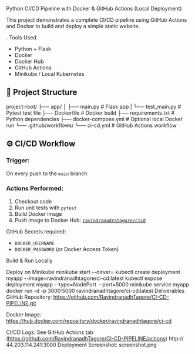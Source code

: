  Python CI/CD Pipeline with Docker & GitHub Actions (Local Deployment)

This project demonstrates a complete CI/CD pipeline using GitHub Actions and Docker to build and deploy a simple static website.

.
 Tools Used

- Python + Flask
- Docker
- Docker Hub
- GitHub Actions
- Minikube / Local Kubernetes

## 📁 Project Structure
project-root/ 
├── app/ │ 
     ├── main.py # Flask app |
     └── test_main.py # Pytest test file 
├── Dockerfile # Docker build 
├── requirements.txt # Python dependencies 
├── docker-compose.yml # Optional local Docker run 
└── .github/workflows/ 
                 └── ci-cd.yml # GitHub Actions workflow


## ⚙️ CI/CD Workflow

### Trigger:  
On every push to the `main` branch

### Actions Performed:
1. Checkout code
2. Run unit tests with `pytest`
3. Build Docker image
4. Push image to Docker Hub: [`ravindranadratagore/cicd`](httpshttps://hub.docker.com/repository/docker/ravindranadhtagore/ci-cd)

GitHub Secrets required:
- `DOCKER_USERNAME`
- `DOCKER_PASSWORD` (or Docker Access Token)

Build & Run Locally

Deploy on Minikube
minikube start  --dirver=
kubectl create deployment myapp  --image=ravindranadhtagore/ci-cd:latest
kubectl expose deployment myapp --type=NodePort --port=5000
minikube service myapp
docker run -d -p 3000:5000 ravindranadhtagore/ci-cd:latest
Deliverables
GitHub Repository: https://github.com/RavindranadhTagore/CI-CD-PIPELINE.git

Docker Image: https://hub.docker.com/repository/docker/ravindranadhtagore/ci-cd

CI/CD Logs: See GitHub Actions tab (https://github.com/RavindranadhTagore/CI-CD-PIPELINE/actions)
http:// 44.203.114.241:3000
Deployment Screenshot: screenshot.png 
 

